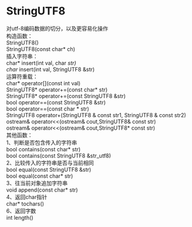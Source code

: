 # StringUTF8
对utf-8编码数据的切分，以及更容易化操作 <br>
构造函数：<br>
  StringUTF8()<br>
  StringUTF8(const char* ch)<br>
插入字符串：<br>
  char* insert(int val, char *str)<br>
  char* insert(int val, StringUTF8 &str)<br>
运算符重载：<br>
  char* operator[](const int val)<br>
  StringUTF8* operator+=(const char* str)<br>
  StringUTF8* operator+=(const StringUTF8 &str)<br>
  bool operator==(const StringUTF8 &str)<br>
  bool operator==(const char * str)<br>
  StringUTF8 operator+(StringUTF8 & const str1, StringUTF8 & const str2)<br>
  ostream& operator<<(ostream& cout,StringUTF8& const str)<br>
  ostream& operator<<(ostream& cout,StringUTF8* const str)<br>
其他函数：<br>
  1、判断是否包含传入的字符串<br>
    bool contains(const char* str) <br>
    bool contains(const StringUTF8 &str_utf8)<br>
  2、比较传入的字符串是否与当前相同<br>
    bool equal(const StringUTF8 &str)<br>
    bool equal(const char* str)<br>
  3、往当前对象追加字符串<br>
    void append(const char* str)<br>
  4、返回char指针<br>
    char* tochars()<br>
  6、返回字数<br>
    int length() <br>
